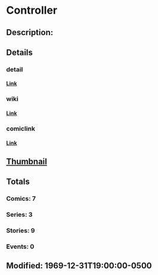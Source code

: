 # Controller
## Description: 
## Details
### detail
#### [Link](http://marvel.com/characters/458/controller?utm_campaign=apiRef&utm_source=225578a89fc76f3d20fbffda5d17a88d)
### wiki
#### [Link](http://marvel.com/universe/Controller?utm_campaign=apiRef&utm_source=225578a89fc76f3d20fbffda5d17a88d)
### comiclink
#### [Link](http://marvel.com/comics/characters/1010346/controller?utm_campaign=apiRef&utm_source=225578a89fc76f3d20fbffda5d17a88d)
## [Thumbnail](http://i.annihil.us/u/prod/marvel/i/mg/3/60/4c003923719ff.jpg)
## Totals
### Comics: 7
### Series: 3
### Stories: 9
### Events: 0
## Modified: 1969-12-31T19:00:00-0500